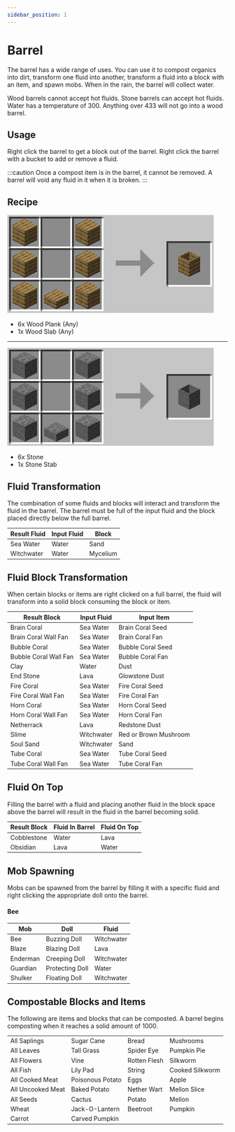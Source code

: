 ```yaml
---
sidebar_position: 1
---
```


# Barrel

The barrel has a wide range of uses. You can use it to compost organics into dirt, transform one fluid into another, transform a fluid into a block with an item, and spawn mobs. When in the rain, the barrel will collect water.

Wood barrels cannot accept hot fluids. Stone barrels can accept hot fluids. Water has a temperature of 300. Anything over 433 will not go into a wood barrel.

## Usage

Right click the barrel to get a block out of the barrel. Right click the barrel with a bucket to add or remove a fluid.

:::caution
Once a compost item is in the barrel, it cannot be removed. A barrel will void any fluid in it when it is broken.
:::

## Recipe

![](./image/barrel_wood.png)

- 6x Wood Plank (Any)
- 1x Wood Slab (Any)

---

![](./image/barrel_stone.png)

- 6x Stone
- 1x Stone Stab

## Fluid Transformation

The combination of some fluids and blocks will interact and transform the fluid in the barrel. The barrel must be full of the input fluid and the block placed directly below the full barrel.

| Result Fluid | Input Fluid | Block    |
| ------------ | ----------- | -------- |
| Sea Water    | Water       | Sand     |
| Witchwater   | Water       | Mycelium |

## Fluid Block Transformation

When certain blocks or items are right clicked on a full barrel, the fluid will transform into a solid block consuming the block or item.

| Result Block          | Input Fluid | Input Item            |
| --------------------- | ----------- | --------------------- |
| Brain Coral           | Sea Water   | Brain Coral Seed      |
| Brain Coral Wall Fan  | Sea Water   | Brain Coral Fan       |
| Bubble Coral          | Sea Water   | Bubble Coral Seed     |
| Bubble Coral Wall Fan | Sea Water   | Bubble Coral Fan      |
| Clay                  | Water       | Dust                  |
| End Stone             | Lava        | Glowstone Dust        |
| Fire Coral            | Sea Water   | Fire Coral Seed       |
| Fire Coral Wall Fan   | Sea Water   | Fire Coral Fan        |
| Horn Coral            | Sea Water   | Horn Coral Seed       |
| Horn Coral Wall Fan   | Sea Water   | Horn Coral Fan        |
| Netherrack            | Lava        | Redstone Dust         |
| Slime                 | Witchwater  | Red or Brown Mushroom |
| Soul Sand             | Witchwater  | Sand                  |
| Tube Coral            | Sea Water   | Tube Coral Seed       |
| Tube Coral Wall Fan   | Sea Water   | Tube Coral Fan        |

## Fluid On Top

Filling the barrel with a fluid and placing another fluid in the block space above the barrel will result in the fluid in the barrel becoming solid.

| Result Block | Fluid In Barrel | Fluid On Top |
| ------------ | --------------- | ------------ |
| Cobblestone  | Water           | Lava         |
| Obsidian     | Lava            | Water        |

## Mob Spawning

Mobs can be spawned from the barrel by filling it with a specific fluid and right clicking the appropriate doll onto the barrel.

#### Bee

| Mob      | Doll            | Fluid      |
| -------- | --------------- | ---------- |
| Bee      | Buzzing Doll    | Witchwater |
| Blaze    | Blazing Doll    | Lava       |
| Enderman | Creeping Doll   | Witchwater |
| Guardian | Protecting Doll | Water      |
| Shulker  | Floating Doll   | Witchwater |

## Compostable Blocks and Items

The following are items and blocks that can be composted. A barrel begins composting when it reaches a solid amount of 1000.

|                   |                  |              |                 |
| ----------------- | ---------------- | ------------ | --------------- |
| All Saplings      | Sugar Cane       | Bread        | Mushrooms       |
| All Leaves        | Tall Grass       | Spider Eye   | Pumpkin Pie     |
| All Flowers       | Vine             | Rotten Flesh | Silkworm        |
| All Fish          | Lily Pad         | String       | Cooked Silkworm |
| All Cooked Meat   | Poisonous Potato | Eggs         | Apple           |
| All Uncooked Meat | Baked Potato     | Nether Wart  | Mellon Slice    |
| All Seeds         | Cactus           | Potato       | Mellon          |
| Wheat             | Jack-O-Lantern   | Beetroot     | Pumpkin         |
| Carrot            | Carved Pumpkin   |              |                 |
